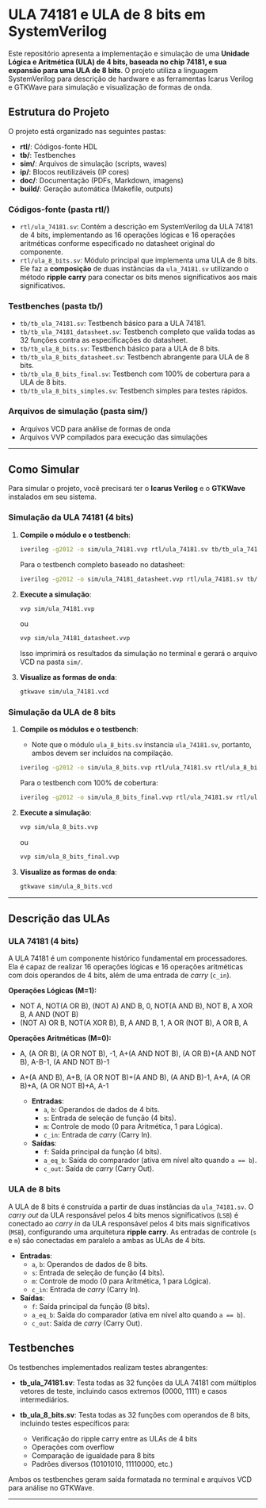 # ULA 74181 e ULA de 8 bits em SystemVerilog

Este repositório apresenta a implementação e simulação de uma **Unidade Lógica e Aritmética (ULA) de 4 bits, baseada no chip 74181, e sua expansão para uma ULA de 8 bits**. O projeto utiliza a linguagem SystemVerilog para descrição de hardware e as ferramentas Icarus Verilog e GTKWave para simulação e visualização de formas de onda.

## Estrutura do Projeto

O projeto está organizado nas seguintes pastas:

- **rtl/**: Códigos-fonte HDL
- **tb/**: Testbenches
- **sim/**: Arquivos de simulação (scripts, waves)
- **ip/**: Blocos reutilizáveis (IP cores)
- **doc/**: Documentação (PDFs, Markdown, imagens)
- **build/**: Geração automática (Makefile, outputs)

### Códigos-fonte (pasta rtl/)

  * `rtl/ula_74181.sv`: Contém a descrição em SystemVerilog da ULA 74181 de 4 bits, implementando as 16 operações lógicas e 16 operações aritméticas conforme especificado no datasheet original do componente.
  * `rtl/ula_8_bits.sv`: Módulo principal que implementa uma ULA de 8 bits. Ele faz a **composição** de duas instâncias da `ula_74181.sv` utilizando o método **ripple carry** para conectar os bits menos significativos aos mais significativos.

### Testbenches (pasta tb/)

  * `tb/tb_ula_74181.sv`: Testbench básico para a ULA 74181.
  * `tb/tb_ula_74181_datasheet.sv`: Testbench completo que valida todas as 32 funções contra as especificações do datasheet.
  * `tb/tb_ula_8_bits.sv`: Testbench básico para a ULA de 8 bits.
  * `tb/tb_ula_8_bits_datasheet.sv`: Testbench abrangente para ULA de 8 bits.
  * `tb/tb_ula_8_bits_final.sv`: Testbench com 100% de cobertura para a ULA de 8 bits.
  * `tb/tb_ula_8_bits_simples.sv`: Testbench simples para testes rápidos.

### Arquivos de simulação (pasta sim/)

  * Arquivos VCD para análise de formas de onda
  * Arquivos VVP compilados para execução das simulações

-----

## Como Simular

Para simular o projeto, você precisará ter o **Icarus Verilog** e o **GTKWave** instalados em seu sistema.

### Simulação da ULA 74181 (4 bits)

1.  **Compile o módulo e o testbench**:
    ```bash
    iverilog -g2012 -o sim/ula_74181.vvp rtl/ula_74181.sv tb/tb_ula_74181.sv
    ```
    
    Para o testbench completo baseado no datasheet:
    ```bash
    iverilog -g2012 -o sim/ula_74181_datasheet.vvp rtl/ula_74181.sv tb/tb_ula_74181_datasheet.sv
    ```
    
2.  **Execute a simulação**:
    ```bash
    vvp sim/ula_74181.vvp
    ```
    ou
    ```bash
    vvp sim/ula_74181_datasheet.vvp
    ```
    
    Isso imprimirá os resultados da simulação no terminal e gerará o arquivo VCD na pasta `sim/`.
    
3.  **Visualize as formas de onda**:
    ```bash
    gtkwave sim/ula_74181.vcd
    ```

### Simulação da ULA de 8 bits

1.  **Compile os módulos e o testbench**:
      * Note que o módulo `ula_8_bits.sv` instancia `ula_74181.sv`, portanto, ambos devem ser incluídos na compilação.
    
    ```bash
    iverilog -g2012 -o sim/ula_8_bits.vvp rtl/ula_74181.sv rtl/ula_8_bits.sv tb/tb_ula_8_bits.sv
    ```
    
    Para o testbench com 100% de cobertura:
    ```bash
    iverilog -g2012 -o sim/ula_8_bits_final.vvp rtl/ula_74181.sv rtl/ula_8_bits.sv tb/tb_ula_8_bits_final.sv
    ```
    
2.  **Execute a simulação**:
    ```bash
    vvp sim/ula_8_bits.vvp
    ```
    ou
    ```bash
    vvp sim/ula_8_bits_final.vvp
    ```
    
3.  **Visualize as formas de onda**:
    ```bash
    gtkwave sim/ula_8_bits.vcd
    ```

-----

## Descrição das ULAs

### ULA 74181 (4 bits)

A ULA 74181 é um componente histórico fundamental em processadores. Ela é capaz de realizar 16 operações lógicas e 16 operações aritméticas com dois operandos de 4 bits, além de uma entrada de *carry* (`c_in`).

**Operações Lógicas (M=1):**
- NOT A, NOT(A OR B), (NOT A) AND B, 0, NOT(A AND B), NOT B, A XOR B, A AND (NOT B)
- (NOT A) OR B, NOT(A XOR B), B, A AND B, 1, A OR (NOT B), A OR B, A

**Operações Aritméticas (M=0):**
- A, (A OR B), (A OR NOT B), -1, A+(A AND NOT B), (A OR B)+(A AND NOT B), A-B-1, (A AND NOT B)-1
- A+(A AND B), A+B, (A OR NOT B)+(A AND B), (A AND B)-1, A+A, (A OR B)+A, (A OR NOT B)+A, A-1

  * **Entradas**:
      * `a`, `b`: Operandos de dados de 4 bits.
      * `s`: Entrada de seleção de função (4 bits).
      * `m`: Controle de modo (0 para Aritmética, 1 para Lógica).
      * `c_in`: Entrada de *carry* (Carry In).
  * **Saídas**:
      * `f`: Saída principal da função (4 bits).
      * `a_eq_b`: Saída do comparador (ativa em nível alto quando `a == b`).
      * `c_out`: Saída de *carry* (Carry Out).

### ULA de 8 bits

A ULA de 8 bits é construída a partir de duas instâncias da `ula_74181.sv`. O *carry out* da ULA responsável pelos 4 bits menos significativos (`LSB`) é conectado ao *carry in* da ULA responsável pelos 4 bits mais significativos (`MSB`), configurando uma arquitetura **ripple carry**. As entradas de controle (`s` e `m`) são conectadas em paralelo a ambas as ULAs de 4 bits.

  * **Entradas**:
      * `a`, `b`: Operandos de dados de 8 bits.
      * `s`: Entrada de seleção de função (4 bits).
      * `m`: Controle de modo (0 para Aritmética, 1 para Lógica).
      * `c_in`: Entrada de *carry* (Carry In).
  * **Saídas**:
      * `f`: Saída principal da função (8 bits).
      * `a_eq_b`: Saída do comparador (ativa em nível alto quando `a == b`).
      * `c_out`: Saída de *carry* (Carry Out).

## Testbenches

Os testbenches implementados realizam testes abrangentes:

- **tb_ula_74181.sv**: Testa todas as 32 funções da ULA 74181 com múltiplos vetores de teste, incluindo casos extremos (0000, 1111) e casos intermediários.

- **tb_ula_8_bits.sv**: Testa todas as 32 funções com operandos de 8 bits, incluindo testes específicos para:
  - Verificação do ripple carry entre as ULAs de 4 bits
  - Operações com overflow
  - Comparação de igualdade para 8 bits
  - Padrões diversos (10101010, 11110000, etc.)

Ambos os testbenches geram saída formatada no terminal e arquivos VCD para análise no GTKWave.

-----